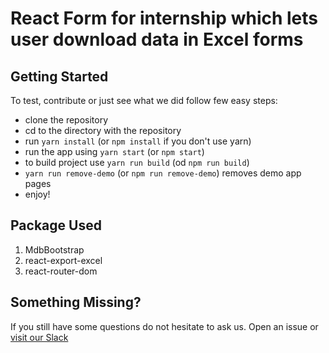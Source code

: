 # React Form for internship which lets user download data in Excel forms

## Getting Started
To test, contribute or just see what we did follow few easy steps:
- clone the repository
- cd to the directory with the repository
- run `yarn install` (or `npm install` if you don't use yarn)
- run the app using `yarn start` (or `npm start`)
- to build project use `yarn run build` (od `npm run build`)
- `yarn run remove-demo` (or `npm run remove-demo`) removes demo app pages
- enjoy!

## Package Used
1. MdbBootstrap
2. react-export-excel
3. react-router-dom

## Something Missing?
If you still have some questions do not hesitate to ask us. Open an issue or [visit our Slack](https://mdbbetatest.slack.com)
